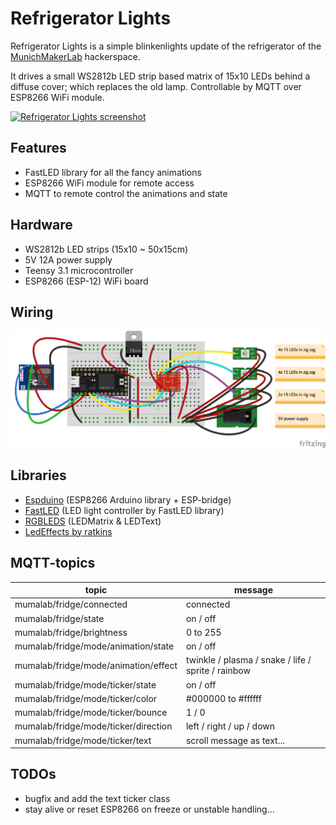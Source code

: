 Refrigerator Lights
===================
Refrigerator Lights is a simple blinkenlights update of the refrigerator of the [MunichMakerLab](https://munichmakerlab.de/) hackerspace.

It drives a small WS2812b LED strip based matrix of 15x10 LEDs behind a diffuse cover; which replaces the old lamp. 
Controllable by MQTT over ESP8266 WiFi module.

[![Refrigerator Lights screenshot](https://cloud.githubusercontent.com/assets/6171589/7560420/513b217e-f7c3-11e4-8fe3-a6d3037b3baf.jpg)](https://www.tumblr.com/video/munichmakerlab/116758165625/700/)

Features
--------
* FastLED library for all the fancy animations
* ESP8266 WiFi module for remote access
* MQTT to remote control the animations and state

Hardware
--------
* WS2812b LED strips (15x10 ~ 50x15cm)
* 5V 12A power supply
* Teensy 3.1 microcontroller
* ESP8266 (ESP-12) WiFi board

Wiring
------
![wiring diagram](/wiring/refrigerator-lights-wiring.png "wiring diagram")

Libraries
---------
* [Espduino](https://github.com/tuanpmt/espduino) (ESP8266 Arduino library + ESP-bridge)
* [FastLED](https://github.com/FastLED/FastLED) (LED light controller by FastLED library)
* [RGBLEDS](https://github.com/AaronLiddiment/RGBLEDS) (LEDMatrix & LEDText)
* [LedEffects by ratkins](https://bitbucket.org/ratkins/ledeffects/src/?at=default)

MQTT-topics
-----------
| topic                                | message                                            |
| ------------------------------------ | -------------------------------------------------- |
| mumalab/fridge/connected             | connected                                          |
| mumalab/fridge/state                 | on / off                                           |
| mumalab/fridge/brightness            | 0 to 255                                           |
| mumalab/fridge/mode/animation/state  | on / off                                           |
| mumalab/fridge/mode/animation/effect | twinkle / plasma / snake / life / sprite / rainbow |
| mumalab/fridge/mode/ticker/state     | on / off                                           |
| mumalab/fridge/mode/ticker/color     | #000000 to #ffffff                                 |
| mumalab/fridge/mode/ticker/bounce    | 1 / 0                                              |
| mumalab/fridge/mode/ticker/direction | left / right / up / down                           |
| mumalab/fridge/mode/ticker/text      | scroll message as text...                          |

TODOs
-----
* bugfix and add the text ticker class
* stay alive or reset ESP8266 on freeze or unstable handling...
